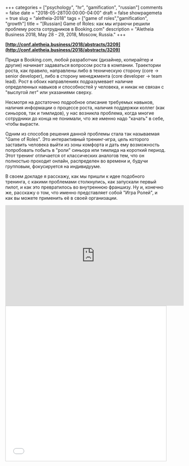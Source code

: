 +++
categories = ["psychology", "hr", "gamification", "russian"]
comments = false
date = "2018-05-28T00:00:00-04:00"
draft = false
showpagemeta = true
slug = "aletheia-2018"
tags = ["game of roles","gamification", "growth"]
title = "[Russian] Game of Roles: как мы играючи решили проблему роста сотрудников в Booking.com"
description = "Aletheia Business 2018, May 28 - 29, 2018, Moscow, Russia."
+++

**[http://conf.aletheia.business/2018/abstracts/3209](http://conf.aletheia.business/2018/abstracts/3209)**

Придя в Booking.com, любой разработчик (дизайнер, копирайтер и другие) начинает задаваться вопросом роста в компании. Траектории роста, как правило, направлены либо в техническую сторону (core -> senior developer), либо в сторону менеджмента (core developer -> team lead). Рост в обоих направлениях подразумевает наличие определенных навыков и способностей у человека, и никак не связан с "выслугой лет" или указаниями сверху.

Несмотря на достаточно подробное описание требуемых навыков, наличия информации о процессе роста, наличия поддержки коллег (как синьоров, так и тимлидов), у нас возникла проблема, когда многие сотрудники до конца не понимали, что же именно надо "качать" в себе, чтобы вырасти.

Одним из способов решения данной проблемы стала так называемая "Game of Roles". Это интерактивный тренинг-игра, цель которого заставить человека выйти из зоны комфорта и дать ему возможность попробовать побыть в "роли" синьора или тимлида на короткий период. Этот тренинг отличается от классических аналогов тем, что он полностью проходит онлайн, распределен во времени и, будучи групповым, фокусируется на индивидууме.

В своем докладе я расскажу, как мы пришли к идее подобного тренинга, с какими проблемами столкнулись, как запускали первый пилот, и как это превратилось во внутреннюю франшизу. Ну и, конечно же, расскажу о том, что именно представляет собой "Игра Ролей", и как вы можете применить её в своей организации.

<iframe width="560" height="315" src="https://www.youtube.com/embed/Cet6m7Sp-dU" frameborder="0" allow="autoplay; encrypted-media" allowfullscreen></iframe>

<iframe src="//www.slideshare.net/slideshow/embed_code/key/3CMqVaDXBwqUA6" width="595" height="485" frameborder="0" marginwidth="0" marginheight="0" scrolling="no" style="border:1px solid #CCC; border-width:1px; margin-bottom:5px; max-width: 100%;" allowfullscreen> </iframe>

